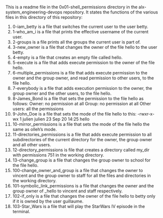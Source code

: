 This is a readme file in the 0x01-shell_permissions directory in the alx-system_engineering-devops  repository.
It states the functions of the various files in this directory of this repository:
1. 0-iam_betty is a file that switches the current user to the user betty.
2. 1-who_am_i is a file  that prints the effective username of the current user.
3. 2-groups is a file prints all the groups the current user is part of.
4. 3-new_owner is a file that changes the owner of the file hello to the user betty.
5. 4-empty is a file  that creates an empty file called hello.
6. 5-execute is a file that adds execute permission to the owner of the file hello.
7. 6-multiple_permissions is a file that adds execute permission to the owner and the group owner, and read permission to other users, to the file hello.
8. 7-everybody is a file that adds execution permission to the owner, the group owner and the other users, to the file hello.
9. 8-James_Bond is a file that sets the permission to the file hello as follows:
Owner: no permission at all
Group: no permission at all
Other users: all the permissions
10. 9-John_Doe is a file  that sets the mode of the file hello to this:
-rwxr-x-wx 1 julien julien 23 Sep 20 14:25 hello
11. 10-mirror_permissions is a file  that sets the mode of the file hello the same as olleh’s mode.
12. 11-directories_permissions is a file that adds execute permission to all subdirectories of the current directory for the owner, the group owner and all other users.
13. 12-directory_permissions is file that creates a directory called my_dir with permissions 751 in the working directory.
14. 13-change_group is a file that changes the group owner to school for the file hello.
15. 100-change_owner_and_group is a file  that changes the owner to vincent and the group owner to staff for all the files and directories in the working directory.
16. 101-symbolic_link_permissions is a file that changes the owner and the group owner of _hello to vincent and staff respectively.
17. 102-if_only is a file that changes the owner of the file hello to betty only if it is owned by the user guillaume.
18. 103-Star_Wars is a file that will play the StarWars IV episode in the terminal.
